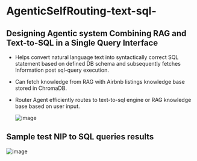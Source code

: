 # AgenticSelfRouting-text-sql-

## Designing Agentic system Combining RAG and Text-to-SQL in a Single Query Interface
 - Helps convert natural language text into syntactically correct SQL statement based on defined DB schema and subsequently fetches Information post sql-query execution.
 - Can fetch knowledge from RAG with Airbnb listings knowledge base stored in ChromaDB.
- Router Agent efficiently routes to text-to-sql engine or RAG knowledge base based on user input.

  ![image](https://github.com/user-attachments/assets/c8be87d2-508e-41e2-8320-75f1f56c61f3)


## Sample test NlP to SQL queries results

  ![image](https://github.com/user-attachments/assets/6aa628c7-6913-4e08-b7a3-756c5443aa32)

